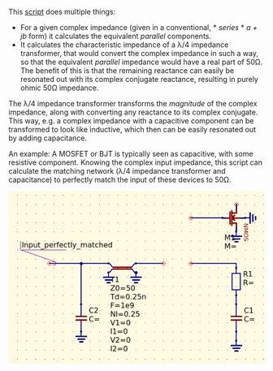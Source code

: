 This [script](complexmatching.py) does multiple things:
* For a given complex impedance (given in a conventional, * *series* * *a + jb* form) it calculates the equivalent *parallel* components.
* It calculates the characteristic impedance of a λ/4 impedance transformer, that would convert the complex impedance in such a way, so that the equivalent *parallel* impedance would have a real part of 50Ω. The benefit of this is that the remaining reactance can easily be resonated out with its complex conjugate reactance, resulting in purely ohmic 50Ω impedance.

The λ/4 impedance transformer transforms the *magnitude* of the complex impedance, along with converting any reactance to its complex conjugate. This way, e.g. a complex impedance with a capacitive component can be transformed to look like inductive, which then can be easily resonated out by adding capacitance.

An example:
A MOSFET or BJT is typically seen as capacitive, with some resistive component. Knowing the complex input impedance, this script can calculate the matching network (λ/4 impedance transformer and capacitance) to perfectly match the input of these devices to 50Ω.


![complex](complexmatching2.png)



